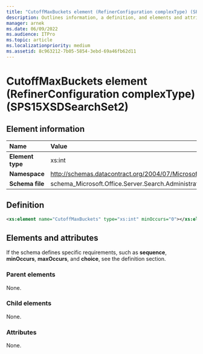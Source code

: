 ```yaml
---
title: "CutoffMaxBuckets element (RefinerConfiguration complexType) (SPS15XSDSearchSet2)"
description: Outlines information, a definition, and elements and attributes for the CutoffMaxBuckets element in Sharepoint.
manager: arnek
ms.date: 06/09/2022
ms.audience: ITPro
ms.topic: article
ms.localizationpriority: medium
ms.assetid: 8c963212-7b05-5854-3ebd-69a46fb62d11
---
```


# CutoffMaxBuckets element (RefinerConfiguration complexType) (SPS15XSDSearchSet2)



## Element information
|Name|Value|
|:-----|:-----|
|**Element type** |xs:int  |
|**Namespace** |http://schemas.datacontract.org/2004/07/Microsoft.Office.Server.Search.Administration  |
|**Schema file** |schema_Microsoft.Office.Server.Search.Administration.xsd   |

## Definition

```XML
<xs:element name="CutoffMaxBuckets" type="xs:int" minOccurs="0"></xs:element>

```

## Elements and attributes

If the schema defines specific requirements, such as **sequence**, **minOccurs**, **maxOccurs**, and **choice**, see the definition section.

### Parent elements

None.

### Child elements

None.

### Attributes

None.
